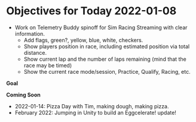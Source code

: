 # Objectives for Today 2022-01-08

- Work on Telemetry Buddy spinoff for Sim Racing Streaming with clear information.
  - Add flags, green?, yellow, blue, white, checkers.
  - Show players position in race, including estimated position via total distance.
  - Show current lap and the number of laps remaining (mind that the race may be timed)
  - Show the current race mode/session, Practice, Qualify, Racing, etc.

**Goal**

**Coming Soon**

- 2022-01-14: Pizza Day with Tim, making dough, making pizza.
- February 2022: Jumping in Unity to build an Eggcelerate! update!
